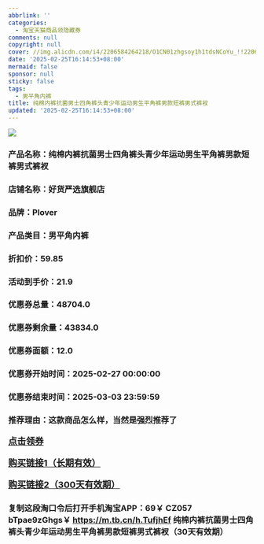 ```yaml
---
abbrlink: ''
categories:
  - 淘宝天猫商品领隐藏券
comments: null
copyright: null
cover: //img.alicdn.com/i4/2206584264218/O1CN01zhgsoy1h1tdsNCoYu_!!2206584264218-0-C2M.jpg
date: '2025-02-25T16:14:53+08:00'
mermaid: false
sponsor: null
sticky: false
tags:
  - 男平角内裤
title: 纯棉内裤抗菌男士四角裤头青少年运动男生平角裤男款短裤男式裤衩
updated: '2025-02-25T16:14:53+08:00'
--- 
```


![](//img.alicdn.com/i4/2206584264218/O1CN01zhgsoy1h1tdsNCoYu_!!2206584264218-0-C2M.jpg)

### 产品名称：纯棉内裤抗菌男士四角裤头青少年运动男生平角裤男款短裤男式裤衩
### 店铺名称：好货严选旗舰店
### 品牌：Plover
### 产品类目：男平角内裤
### 折扣价：59.85
### 活动到手价：21.9
### 优惠券总量：48704.0
### 优惠券剩余量：43834.0
### 优惠券面额：12.0
### 优惠券开始时间：2025-02-27 00:00:00	
### 优惠券结束时间：2025-03-03 23:59:59	
### 推荐理由：这款商品怎么样，当然是强烈推荐了

<p style="font-size: 18px; font-weight: bold;">
  <a href="https://uland.taobao.com/coupon/edetail?e=vB5HAXaZLAKlhHvvyUNXZfh8CuWt5YH5OVuOuRD5gLJMmdsrkidbOWBzzpT26idJqtabP4jmAKViUKw6YVlNPj%2BvAYghG9nBxKCLrEw1j2XIrCS%2BelaVjvg1gqstfbJ5RSHvQe2jOLZ9pbNCYX0I%2BPP%2BWUTgK%2F%2B0I%2BtaUgbudUxA%2B536asYsLWVfKa%2BhVnNDRRURjM2zE55b%2F4f7fvDq8pjB6TX2HR3QQ5WKStDdyeTLAJho1Tgm24y1rRo98IyIzxHHRjXbSzC3GXpSbfs48pmSvvAHBNieHBQ%2F7BRqEIJ2XMg%2F4%2Bl5%2FU8f2ODUsyfWSQeJNEiOmJKyHVvYwF84GiUzVkkdwsIm&traceId=21665f9817407225954674899d132c&union_lens=lensId%3AOPT%401740722596%4021677a7a_0dbc_1954b26eb7f_0b47%4001%40eyJmbG9vcklkIjo3MzM1NH0ie" target="_blank">点击领券</a>
</p>
<p style="font-size: 18px; font-weight: bold;">
  <a href="https://s.click.taobao.com/t?e=m%3D2%26s%3D919A0j49U8Fw4vFB6t2Z2ueEDrYVVa64K7Vc7tFgwiHjf2vlNIV67k2Uw6Vjz9mV0e71iVTN2Rz3ID%2FV1RqsF4wnCJeELi4I%2FIEn%2BS1IjHAB0ghlTd7WlZVm%2FOAUUFw71qrpxiwMoCNxc1AtbZGVS7YVf%2FNg5yFhCuhHPZd3wn7NEPXytV9ALoS4zvCRUrquSRMika4nOFSEeYyTjuYx%2B6WBiwkO0zGEcECgzQmmY%2BsPrhrZ1K4NsyOcbvwpcxxqonl9A%2F0TV4mPgysBSxHfUOXVLEPDWL24%2FufIeaShmLvWGPPZ03CRxJbzRneHIj0e9FMKjTggdzLGDmntuH4VtA%3D%3D" target="_blank">购买链接1（长期有效）</a>
</p>
<p style="font-size: 18px; font-weight: bold;">
  <a href="https://s.click.taobao.com/mTALRYs" target="_blank">购买链接2（300天有效期）</a>
</p>

### 复制这段淘口令后打开手机淘宝APP：69￥ CZ057 bTpae9zGhgs￥ https://m.tb.cn/h.TufjhEf  纯棉内裤抗菌男士四角裤头青少年运动男生平角裤男款短裤男式裤衩（30天有效期）
